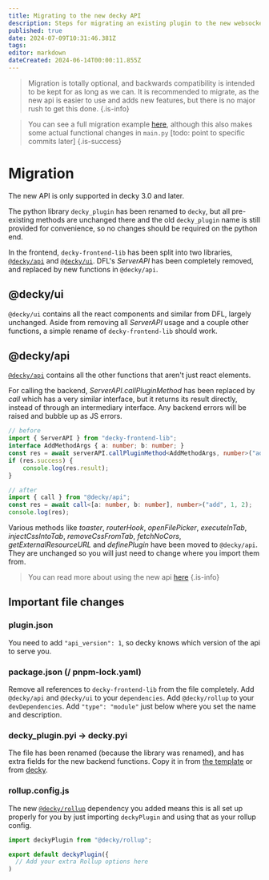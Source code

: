 ```yaml
---
title: Migrating to the new decky API
description: Steps for migrating an existing plugin to the new websocket-based system.
published: true
date: 2024-07-09T10:31:46.381Z
tags: 
editor: markdown
dateCreated: 2024-06-14T00:00:11.855Z
---
```


> Migration is totally optional, and backwards compatibility is intended to be kept for as long as we can. It is recommended to migrate, as the new api is easier to use and adds new features, but there is no major rush to get this done.
> {.is-info}

> You can see a full migration example [here](https://github.com/SteamDeckHomebrew/decky-plugin-template/compare/main...aa/websockets), although this also makes some actual functional changes in `main.py` \[todo: point to specific commits later\]
{.is-success}


# Migration
The new API is only supported in decky 3.0 and later.

The python library `decky_plugin` has been renamed to `decky`, but all pre-existing methods are unchanged there and the old `decky_plugin` name is still provided for convenience, so no changes should be required on the python end.

In the frontend, `decky-frontend-lib` has been split into two libraries, [`@decky/api`](https://github.com/SteamDeckHomebrew/loader-api) and [`@decky/ui`](https://github.com/SteamDeckHomebrew/decky-frontend-lib/tree/v4-dev). DFL's *ServerAPI* has been completely removed, and replaced by new functions in `@decky/api`.

## @decky/ui

`@decky/ui` contains all the react components and similar from DFL, largely unchanged. Aside from removing all *ServerAPI* usage and a couple other functions, a simple rename of `decky-frontend-lib` should work.

## @decky/api

[`@decky/api`](https://github.com/SteamDeckHomebrew/loader-api) contains all the other functions that aren't just react elements.

For calling the backend, *ServerAPI.callPluginMethod* has been replaced by *call* which has a very similar interface, but it returns its result directly, instead of through an intermediary interface. Any backend errors will be raised and bubble up as JS errors.

```typescript
// before
import { ServerAPI } from "decky-frontend-lib";
interface AddMethodArgs { a: number; b: number; }
const res = await serverAPI.callPluginMethod<AddMethodArgs, number>("add", {a: 1, b: 2});
if (res.success) {
	console.log(res.result);
}

// after
import { call } from "@decky/api";
const res = await call<[a: number, b: number], number>("add", 1, 2);
console.log(res);
``` 

Various methods like *toaster*, *routerHook*, *openFilePicker*, *executeInTab*, *injectCssIntoTab*, *removeCssFromTab*, *fetchNoCors*, *getExternalResourceURL* and *definePlugin* have been moved to `@decky/api`. They are unchanged so you will just need to change where you import them from.

> You can read more about using the new api [here](/plugin-dev/backend-frontend-communication)
{.is-info}

## Important file changes

### plugin.json
You need to add `"api_version": 1`, so decky knows which version of the api to serve you.

### package.json (/ pnpm-lock.yaml)
Remove all references to `decky-frontend-lib` from the file completely.
Add `@decky/api` and `@decky/ui` to your `dependencies`. 
Add `@decky/rollup` to your `devDependencies`.
Add `"type": "module"` just below where you set the name and description.

### decky_plugin.pyi → decky.pyi
The file has been renamed (because the library was renamed), and has extra fields for the new backend functions. Copy it in from [the template](https://github.com/SteamDeckHomebrew/decky-plugin-template/blob/aa/websockets/decky.pyi) or from [decky](https://github.com/SteamDeckHomebrew/decky-loader/blob/main/backend/decky_loader/plugin/imports/decky.pyi).

### rollup.config.js
The new [`@decky/rollup`](https://github.com/SteamDeckHomebrew/rollup-preset-decky) dependency you added means this is all set up properly for you by just importing `deckyPlugin` and using that as your rollup config. 
```ts
import deckyPlugin from "@decky/rollup";

export default deckyPlugin({
  // Add your extra Rollup options here
)
```